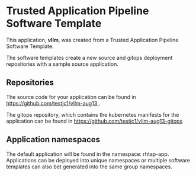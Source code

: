 # Trusted Application Pipeline Software Template

This application, **vllm**, was created from a Trusted Application Pipeline Software Template.

The software templates create a new source and gitops deployment repositories with a sample source application. 

## Repositories

The source code for your application can be found in [https://github.com/testjc1/vllm-aug13 ](https://github.com/testjc1/vllm-aug13 ).
 
The gitops repository, which contains the kubernetes manifests for the application can be found in 
[https://github.com/testjc1/vllm-aug13-gitops ](https://github.com/testjc1/vllm-aug13-gitops ) 

## Application namespaces 

The default application will be found in the namespace: rhtap-app. Applications can be deployed into unique namespaces or multiple software templates can also bet generated into the same group namespaces.  